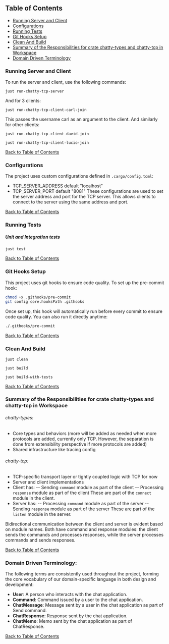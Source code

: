## Table of Contents

- [Running Server and Client](#running-server-and-client)
- [Configurations](#configurations)
- [Running Tests](#running-tests)
- [Git Hooks Setup](#git-hooks-setup)
- [Clean And Build](#clean-and-build)
- [Summary of the Responsibilities for crate chatty-types and chatty-tcp in Workspace](#summary-of-the-responsibilities-for-crate-chatty-types-and-chatty-tcp-in-workspace)
- [Domain Driven Terminology](#domain-driven-terminology)

### Running Server and Client

To run the server and client, use the following commands:

```shell
just run-chatty-tcp-server
```

And for 3 clients:

```shell
just run-chatty-tcp-client-carl-join
```

This passes the username carl as an argument to the client.
And similarly for other clients:

```shell
just run-chatty-tcp-client-david-join
```

```shell
just run-chatty-tcp-client-lucio-join
```

[Back to Table of Contents](#table-of-contents)

### Configurations

The project uses custom configurations defined in `.cargo/config.toml`:

- TCP_SERVER_ADDRESS default "localhost"
- TCP_SERVER_PORT default "8081"
  These configurations are used to set the server address and port for the TCP server.
  This allows clients to connect to the server using the same address and port.

[Back to Table of Contents](#table-of-contents)

### Running Tests

##### Unit and Integration tests

`just test`

[Back to Table of Contents](#table-of-contents)

### Git Hooks Setup

This project uses git hooks to ensure code quality. To set up the pre-commit hook:

```bash
chmod +x .githooks/pre-commit
git config core.hooksPath .githooks
```

Once set up, this hook will automatically run before every commit to ensure code quality. You can also run it directly
anytime:

```bash
./.githooks/pre-commit
```

[Back to Table of Contents](#table-of-contents)

### Clean And Build

```shell
just clean
```

```shell
just build
```

```shell
just build-with-tests
```

[Back to Table of Contents](#table-of-contents)

### Summary of the Responsibilities for crate chatty-types and chatty-tcp in Workspace

###### chatty-types:

* Core types and behaviors (more will be added as needed when more protocols are added, currently only TCP. However, the
  separation is done from extensibility perspective if more protocols are added)
* Shared infrastructure like tracing config

###### chatty-tcp:

* TCP-specific transport layer or tightly coupled logic with TCP for now
* Server and client implementations
* Client has:
  -- Sending `command` module as part of the client
  -- Processing `response` module as part of the client
  These are part of the `connect` module in the client.
* Server has:
  -- Processing `command` module as part of the server
  -- Sending `response` module as part of the server
  These are part of the `listen` module in the server.

Bidirectional communication between the client and server is evident based on module names.
Both have command and response modules: the client sends the commands and processes responses, while the server
processes commands and sends responses.

[Back to Table of Contents](#table-of-contents)

### Domain Driven Terminology:

The following terms are consistently used throughout the project, forming the core vocabulary of our
domain-specific language in both design and development:

- **User**: A person who interacts with the chat application.
- **Command**: Command issued by a user to the chat application.
- **ChatMessage**: Message sent by a user in the chat application as part of Send command.
- **ChatResponse**: Response sent by the chat application.
- **ChatMemo**: Memo sent by the chat application as part of ChatResponse.

[Back to Table of Contents](#table-of-contents)
